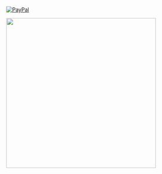 
# 
  [![PayPal](https://img.shields.io/badge/PayPal-00457C?style=for-the-badge&logo=paypal&logoColor=white)](https://paypal.me/laigyu) 




<img height=400 align="center" src="https://github-readme-stats.vercel.app/api?username=laigyu&show_icons=true&theme=vue&hide_title=true&hide_border=true&show=prs_merged,prs_merged_percentage" />
